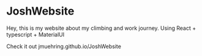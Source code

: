 # JoshWebsite
Hey, this is my website about my climbing and work journey. 
Using React + typescript + MaterialUI

Check it out 
jmuehring.github.io/JoshWebsite
